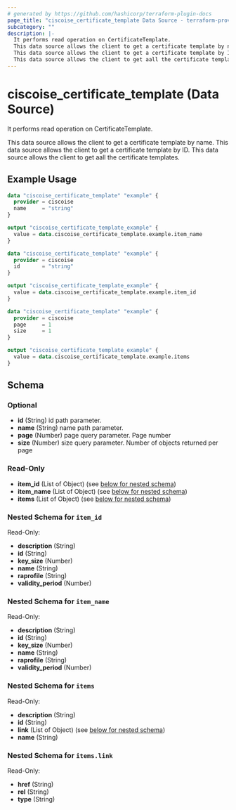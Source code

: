 ```yaml
---
# generated by https://github.com/hashicorp/terraform-plugin-docs
page_title: "ciscoise_certificate_template Data Source - terraform-provider-ciscoise"
subcategory: ""
description: |-
  It performs read operation on CertificateTemplate.
  This data source allows the client to get a certificate template by name.
  This data source allows the client to get a certificate template by ID.
  This data source allows the client to get aall the certificate templates.
---
```


# ciscoise_certificate_template (Data Source)

It performs read operation on CertificateTemplate.

This data source allows the client to get a certificate template by name.
This data source allows the client to get a certificate template by ID.
This data source allows the client to get aall the certificate templates.

## Example Usage

```terraform
data "ciscoise_certificate_template" "example" {
  provider = ciscoise
  name     = "string"
}

output "ciscoise_certificate_template_example" {
  value = data.ciscoise_certificate_template.example.item_name
}

data "ciscoise_certificate_template" "example" {
  provider = ciscoise
  id       = "string"
}

output "ciscoise_certificate_template_example" {
  value = data.ciscoise_certificate_template.example.item_id
}

data "ciscoise_certificate_template" "example" {
  provider = ciscoise
  page     = 1
  size     = 1
}

output "ciscoise_certificate_template_example" {
  value = data.ciscoise_certificate_template.example.items
}
```

<!-- schema generated by tfplugindocs -->
## Schema

### Optional

- **id** (String) id path parameter.
- **name** (String) name path parameter.
- **page** (Number) page query parameter. Page number
- **size** (Number) size query parameter. Number of objects returned per page

### Read-Only

- **item_id** (List of Object) (see [below for nested schema](#nestedatt--item_id))
- **item_name** (List of Object) (see [below for nested schema](#nestedatt--item_name))
- **items** (List of Object) (see [below for nested schema](#nestedatt--items))

<a id="nestedatt--item_id"></a>
### Nested Schema for `item_id`

Read-Only:

- **description** (String)
- **id** (String)
- **key_size** (Number)
- **name** (String)
- **raprofile** (String)
- **validity_period** (Number)


<a id="nestedatt--item_name"></a>
### Nested Schema for `item_name`

Read-Only:

- **description** (String)
- **id** (String)
- **key_size** (Number)
- **name** (String)
- **raprofile** (String)
- **validity_period** (Number)


<a id="nestedatt--items"></a>
### Nested Schema for `items`

Read-Only:

- **description** (String)
- **id** (String)
- **link** (List of Object) (see [below for nested schema](#nestedobjatt--items--link))
- **name** (String)

<a id="nestedobjatt--items--link"></a>
### Nested Schema for `items.link`

Read-Only:

- **href** (String)
- **rel** (String)
- **type** (String)


